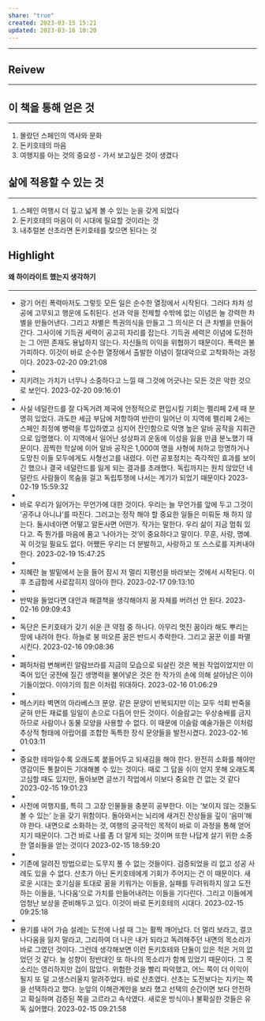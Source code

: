 ```yaml
---
share: "true"
created: 2023-03-15 15:21
updated: 2023-03-16 10:20
---
```


---
## Reivew
---
## 이 책을 통해 얻은 것
---
1. 몰랐던 스페인의 역사와 문화
2. 돈키호테의 마음
3. 여행지를 아는 것의 중요성 - 가서 보고싶은 것이 생겼다
   
## 삶에 적용할 수 있는 것
---
1. 스페인 여행시 더 깊고 넓게 볼 수 있는 눈을 갖게 되었다
2. 돈키호테의 마음이 이 시대에 필요할 것이라는 것
3. 내추럴본 산초라면 돈키호테를 찾으면 된다는 것

## Highlight
#### 왜 하이라이트 했는지 생각하기
---
-   광기 어린 폭력마저도 그렇듯 모든 일은 순수한 열정에서 시작된다. 그러다 차차 성공에 고무되고 행운에 도취된다. 선과 악을 전제할 수밖에 없는 이념은 늘 강력한 차별을 만들어낸다. 그리고 차별은 특권의식을 만들고 그 의식은 더 큰 차별을 만들어간다. 그사이에 기득권 세력이 공고히 자리를 잡는다. 기득권 세력은 이념에 도전하는 그 어떤 존재도 용납하지 않는다. 자신들의 이익을 위협하기 때문이다. 폭력은 불가피하다. 이것이 바로 순수한 열정에서 출발한 이념이 절대악으로 고착화하는 과정이다.
    2023-02-20 09:21:08
-   
- 지키려는 가치가 너무나 소중하다고 느낄 때 그것에 어긋나는 모든 것은 악한 것으로 보인다.
    2023-02-20 09:16:01
- 
-   사실 네덜란드를 잘 다독거려 제국에 안정적으로 편입시킬 기회는 펠리페 2세 때 분명히 있었다. 과도한 세금 부담에 저항하여 반란이 일어난 이 지역에 펠리페 2세는 스페인 최정예 병력을 투입하였고 심지어 잔인함으로 악명 높은 알바 공작을 지휘관으로 임명했다. 이 지역에서 일어난 성상파괴 운동에 이성을 잃을 만큼 분노했기 때문이다. 끔찍한 학살에 이어 알바 공작은 1,000여 명을 사형에 처하고 망명하거나 도망친 이들 모두에게도 사형선고를 내렸다. 이런 공포정치는 즉각적인 효과를 보이긴 했으나 결국 네덜란드를 잃게 되는 결과를 초래했다. 독립까지는 원치 않았던 네덜란드 사람들이 목숨을 걸고 독립투쟁에 나서는 계기가 되었기 때문이다
    2023-02-19 15:59:32
- 
-   바로 우리가 잃어가는 무언가에 대한 것이다. 우리는 늘 무언가를 앞에 두고 그것이 ‘공주냐 아니냐’를 따진다. 그러고는 정작 해야 할 중요한 일들은 미뤄둔 채 하지 않는다. 둘시네아면 어떻고 알돈사면 어떤가. 작가는 말한다. 우리 삶이 지금 멈춰 있다고. 즉 뭔가를 마음에 품고 ‘나아가는 것’이 중요하다고 말이다. 무훈, 사랑, 명예. 꼭 이것일 필요도 없다. 어쨌든 우리는 더 분발하고, 사랑하고 또 스스로를 지켜내야 한다.
    2023-02-19 15:47:25
- 
-   지혜란 늘 발밑에서 눈을 들어 잠시 저 멀리 지평선을 바라보는 것에서 시작된다. 이후 조급함에 사로잡히지 않아야 한다.
    2023-02-17 09:13:10
- 
-   반박을 들었다면 대안과 해결책을 생각해야지 꿈 자체를 버려선 안 된다.
    2023-02-16 09:09:43
- 
-   독단은 돈키호테가 갖기 쉬운 큰 약점 중 하나다. 아무리 멋진 꿈이라 해도 뿌리는 땅에 내려야 한다. 하늘로 붕 떠오른 꿈은 반드시 추락한다. 그리고 꿈꾼 이를 파멸시킨다.
    2023-02-16 09:08:36
- 
-   폐허처럼 변해버린 알람브라를 지금의 모습으로 되살린 것은 복원 작업이었지만 이 죽어 있던 궁전에 질긴 생명력을 불어넣은 것은 한 작가의 손에 의해 살아남은 이야기들이었다. 이야기의 힘은 이처럼 위대하다.
    2023-02-16 01:06:29
- 
-   메스키타 벽면의 아라베스크 문양. 같은 문양이 반복되지만 이는 모두 석회 반죽을 굳혀 만든 재료를 일일이 손으로 다듬어 만든 것이다. 이슬람교는 우상숭배를 금지하므로 사람이나 동물 모양을 사용할 수 없다. 이 때문에 이슬람 예술가들은 이처럼 추상적 형태에 아랍어를 조합한 독특한 장식 문양들을 발전시켰다.
    2023-02-16 01:03:11
- 
-   중요한 테마일수록 오래도록 붙들어두고 되새김을 해야 한다. 완전히 소화를 해야만 영감이든 통찰이든 기대해볼 수 있는 것이다. 때로 그 답을 쉬이 얻지 못해 오래도록 고심할 때도 있지만, 돌아보면 글쓰기 작업에서 이보다 중요한 건 없는 것 같다
    2023-02-15 19:01:23
- 
-   사전에 여행지를, 특히 그 고장 인물들을 충분히 공부한다. 이는 ‘보이지 않는 것들도 볼 수 있는’ 눈을 갖기 위함이다. 돌아와서는 뇌리에 새겨진 잔상들을 깊이 ‘음미’해야 한다. 내면으로 소화하는 것, 여행의 궁극적인 목적이 바로 이 과정을 통해 얻어지기 때문이다. 그건 바로 나를 좀 더 알게 되는 것이며 또한 나답게 살기 위한 소중한 열쇠들을 얻는 것이다
    2023-02-15 18:59:20
- 
-   기존에 알려진 방법으로는 도무지 풀 수 없는 것들이다. 검증되었을 리 없고 성공 사례도 있을 수 없다. 산초가 아닌 돈키호테에게 기회가 주어지는 건 이 때문이다. 새로운 시대는 호기심을 토대로 꿈을 키워가는 이들을, 실패를 두려워하지 않고 도전하는 이들을, ‘나다움’으로 가치를 만들어내려는 이들을 기다린다. 그리고 이들에게 엄청난 보상을 준비해두고 있다. 이것이 바로 돈키호테의 시대다.
    2023-02-15 09:25:18
- 
-   용기를 내어 가슴 설레는 도전에 나설 때 그는 활짝 깨어났다. 더 멀리 보라고, 결코 나다움을 잃지 말라고, 그리하여 더 나은 내가 되라고 독려해주던 내면의 목소리가 바로 그였던 것이다. 그런데 생각해보면 이런 돈키호테와 단둘이 있은 적은 거의 없었던 것 같다. 늘 성향이 정반대인 또 하나의 목소리가 함께 있었기 때문이다. 그 목소리는 영리하지만 겁이 많았다. 위험한 것을 빨리 파악했고, 어느 쪽이 더 이익이 될지 또 덜 고생스러울지 알려주었다. 바로 산초였다. 산초는 도전보다는 지키는 쪽을 선택하라고 했다. 눈앞의 이해관계만을 보라 했고 선택의 순간이면 보다 안전하고 확실하며 검증된 쪽을 고르라고 속삭였다. 새로운 방식이나 불확실한 것들은 유독 싫어했다.
    2023-02-15 09:21:58

